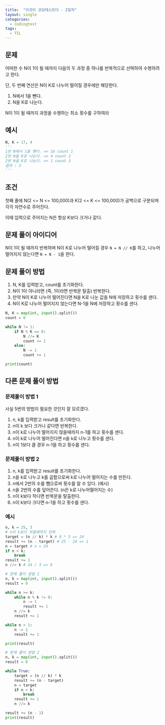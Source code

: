 ```yaml
---
title:  "이것이 코딩테스트다 - 2일차"
layout: single
categories:
  - codingtest
tags:
  - TIL
---
```


## 문제
어떠한 수 N이 1이 될 때까지 다음의 두 과정 중 하나를 반복적으로 선택하여 수행하려고 한다.

단, 두 번째 연산은 N이 K로 나누어 떨어질 경우에만 해당한다.

1. N에서 1을 뺀다.
2. N을 K로 나눈다.

N이 1이 될 때까지 과정을 수행하는 최소 횟수를 구하여라

## 예시
```python
N, K = 17, 4
'''
1번 N에서 1을 뺀다. => 16 count 1
2번 N을 K로 나눈다. => 4 count 2
2번 N을 K로 나눈다. => 1 count 3
결과 : 3
'''
```

## 조건
첫째 줄에 N(2 <= N <= 100,000)과 K(2 <= K <= 100,000)가 공백으로 구분되며 각각 자연수로 주어진다.

이때 입력으로 주어지는 N은 항상 K보다 크거나 같다.

## 문제 풀이 아이디어
N이 1이 될 때까지 반복하며 N이 K로 나누어 떨어질 경우 `N = N // K`를 하고, 나누어 떨어지지 않는다면 `N = N - 1`을 한다.


## 문제 풀이 방법
1. N, K를 입력받고, count를 초기화한다.
2. N이 1이 아니라면 (즉, 1이라면 반복문 탈출) 반복한다.
3. 만약 N이 K로 나누어 떨어진다면 N을 K로 나눈 값을 N에 저장하고 횟수를 샌다.
4. N이 K로 나누어 떨어지지 않는다면 N-1을 N에 저장하고 횟수를 샌다. 

```python
N, K = map(int, input().split())
count = 0

while N != 1:
    if N % K == 0:
        N //= K
        count += 1
    else:
        N -= 1
        count += 1

print(count)
```

## 다른 문제 풀이 방법
### 문제풀이 방법 1
사실 5번의 방법이 필요한 것인지 잘 모르겠다.

1. n, k를 입력받고 result를 초기화한다.
2. n이 k 보다 크거나 같다면 반복한다.
3. n이 k로 나누어 떨어지지 않을때까지 n-1를 하고 횟수를 샌다.
4. n이 k로 나누어 떨어진다면 n을 k로 나누고 횟수를 샌다.
5. n이 1보다 클 경우 n-1을 하고 횟수를 샌다.

### 문제풀이 방법 2
1. n, k를 입력받고 result를 초기화한다.
2. n을 k로 나누고 k를 곱함으로써 k로 나누어 떨어지는 수를 만든다.
3. n에서 2번의 수를 뺌으로써 횟수를 알 수 있다. (예시)
4. n을 2번의 수를 덮어쓴다. (n은 k로 나누어떨어지는 수)
5. n이 k보다 작다면 반복문을 탈출한다.
6. n이 k보다 크다면 n-1을 하고 횟수를 샌다.

### 예시
```python
n, k = 25, 3
# n이 k보다 작을때까지 반복
target = (n // k) * k # 8 * 3 => 24
result += (n - target) # 25 - 24 => 1
n = target # n = 24
if n < k:
    break
result += 1
n //= k # 24 / 3 => 8
```

```python
# 문제 풀이 방법 1
n, k = map(int, input().split())
result = 0

while n >= k:
    while n % k != 0:
        n -= 1
        result += 1
    n //= k
    result += 1 

while n > 1:
    n -= 1
    result += 1

print(result)

# 문제 풀이 방법 2
n, k = map(int, input().split())
result = 0

while True:
    target = (n // k) * k
    result += (n - target)
    n = target
    if n < k:
        break
    result += 1
    n //= k

result += (n - 1)
print(result)
```
